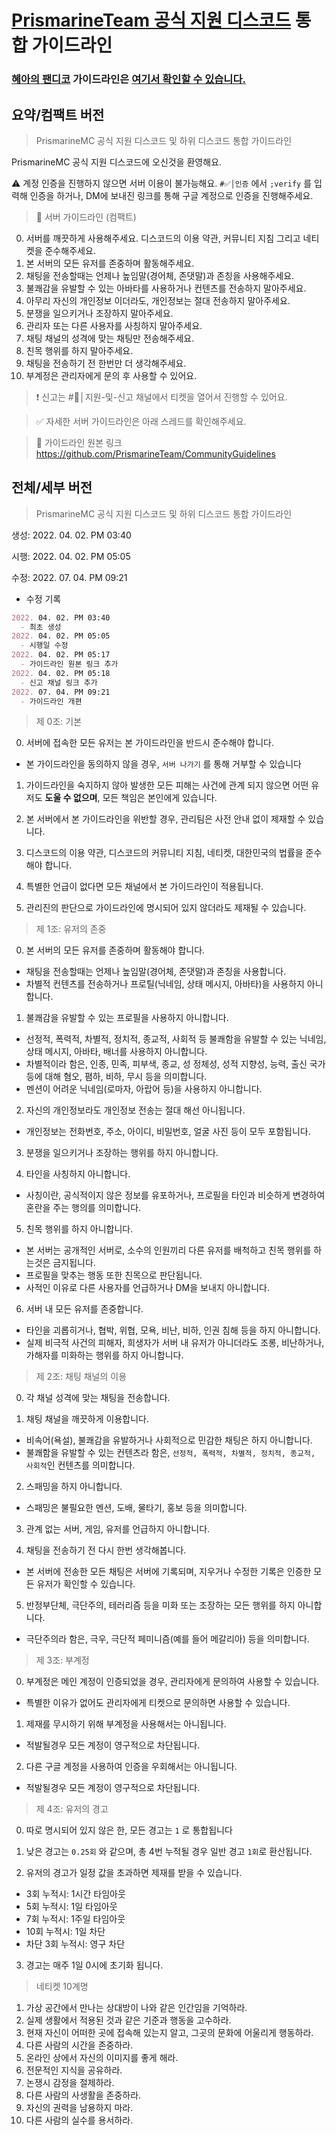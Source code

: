 # [PrismarineTeam 공식 지원 디스코드](https://discord.gg/kkqMSEVVxN) 통합 가이드라인

### [혜아의 팬디코](https://discord.gg/ByHmmDSr4m) 가이드라인은 [여기서 확인할 수 있습니다.](guidelines.md)

## 요약/컴팩트 버전
> PrismarineMC 공식 지원 디스코드 및 하위 디스코드 통합 가이드라인

PrismarineMC 공식 지원 디스코드에 오신것을 환영해요.

:warning: 계정 인증을 진행하지 않으면 서버 이용이 불가능해요. `#✅│인증` 에서 `;verify` 를 입력해 인증을 하거나, DM에 보내진 링크를 통해 구글 계정으로 인증을 진행해주세요.

> :green_book: 서버 가이드라인 (컴팩트)
0. 서버를 깨끗하게 사용해주세요. 디스코드의 이용 약관, 커뮤니티 지침 그리고 네티켓을 준수해주세요.
1. 본 서버의 모든 유저를 존중하며 활동해주세요.
2. 채팅을 전송할때는 언제나 높임말(경어체, 존댓말)과 존칭을 사용해주세요.
3. 불쾌감을 유발할 수 있는 아바타를 사용하거나 컨텐츠를 전송하지 말아주세요.
4. 아무리 자신의 개인정보 이더라도, 개인정보는 절대 전송하지 말아주세요.
5. 분쟁을 일으키거나 조장하지 말아주세요.
6. 관리자 또는 다른 사용자를 사칭하지 말아주세요.
7. 채팅 채널의 성격에 맞는 채팅만 전송해주세요.
8. 친목 행위를 하지 말아주세요.
9. 채팅을 전송하기 전 한번만 더 생각해주세요.
10. 부계정은 관리자에게 문의 후 사용할 수 있어요.

> :exclamation: 신고는 #🎫│지원-및-신고 채널에서 티켓을 열어서 진행할 수 있어요.

> :white_check_mark: 자세한 서버 가이드라인은 아래 스레드를 확인해주세요.

> :link: 가이드라인 원본 링크
https://github.com/PrismarineTeam/CommunityGuidelines

## 전체/세부 버전
> PrismarineMC 공식 지원 디스코드 및 하위 디스코드 통합 가이드라인

생성: 2022. 04. 02. PM 03:40

시행: 2022. 04. 02. PM 05:05

수정: 2022. 07. 04. PM 09:21

- 수정 기록
```markdown
2022. 04. 02. PM 03:40
  - 최초 생성
2022. 04. 02. PM 05:05
  - 시행일 수정
2022. 04. 02. PM 05:17
  - 가이드라인 원본 링크 추가
2022. 04. 02. PM 05:18
  - 신고 채널 링크 추가
2022. 07. 04. PM 09:21
  - 가이드라인 개편
```

> 제 0조: 기본
0. 서버에 접속한 모든 유저는 본 가이드라인을 반드시 준수해야 합니다.
- 본 가이드라인을 동의하지 않을 경우, `서버 나가기` 를 통해 거부할 수 있습니다

1. 가이드라인을 숙지하지 않아 발생한 모든 피해는 사건에 관계 되지 않으면 어떤 유저도 **도울 수 없으며**, 모든 책임은 본인에게 있습니다.

2. 본 서버에서 본 가이드라인을 위반할 경우, 관리팀은 사전 안내 없이 제재할 수 있습니다.

3. 디스코드의 이용 약관, 디스코드의 커뮤니티 지침, 네티켓, 대한민국의 법률을 준수해야 합니다.

4. 특별한 언급이 없다면 모든 채널에서 본 가이드라인이 적용됩니다.

5. 관리진의 판단으로 가이드라인에 명시되어 있지 않더라도 제재될 수 있습니다.

> 제 1조: 유저의 존중
0. 본 서버의 모든 유저를 존중하며 활동해야 합니다.
- 채팅을 전송할때는 언제나 높임말(경어체, 존댓말)과 존칭을 사용합니다.
- 차별적 컨텐츠를 전송하거나 프로틸(닉네임, 상태 메시지, 아바타)을 사용하지 아니합니다.

1. 불쾌감을 유발할 수 있는 프로필을 사용하지 아니합니다.
- 선정적, 폭력적, 차별적, 정치적, 종교적, 사회적 등 불쾌함을 유발할 수 있는 닉네임, 상태 메시지, 아바타, 배너를 사용하지 아니합니다.
- 차별적이라 함은, 인종, 민족, 피부색, 종교, 성 정체성, 성적 지향성, 능력, 출신 국가 등에 대해 혐오, 폄하, 비하, 무시 등을 의미합니다.
- 멘션이 어려운 닉네임(로마자, 아랍어 등)을 사용하지 아니합니다.

2. 자신의 개인정보라도 개인정보 전송는 절대 해선 아니됩니다.
- 개인정보는 전화번호, 주소, 아이디, 비밀번호, 얼굴 사진 등이 모두 포함됩니다.

3. 분쟁을 일으키거나 조장하는 행위를 하지 아니합니다.

4. 타인을 사칭하지 아니합니다.
- 사칭이란, 공식적이지 않은 정보를 유포하거나, 프로필을 타인과 비슷하게 변경하여 혼란을 주는 행의를 의미합니다.

5. 친목 행위를 하지 아니합니다.
- 본 서버는 공개적인 서버로, 소수의 인원끼리 다른 유저를 배척하고 친목 행위를 하는것은 금지됩니다.
- 프로필을 맞추는 행동 또한 친목으로 판단됩니다.
- 사적인 이유로 다른 사용자를 언급하거나 DM을 보내지 아니합니다.

6. 서버 내 모든 유저를 존중합니다.
- 타인을 괴롭히거나, 협박, 위협, 모욕, 비난, 비하, 인권 침해 등을 하지 아니합니다.
- 실제 비극적 사건의 피해자, 희생자가 서버 내 유저가 아니더라도 조롱, 비난하거나, 가해자를 미화하는 행위를 하지 아니합니다.

> 제 2조: 채팅 채널의 이용
0. 각 채널 성격에 맞는 채팅을 전송합니다.

1. 채팅 채널을 깨끗하게 이용합니다.
- 비속어(욕설), 불쾌감을 유발하거나 사회적으로 민감한 채팅은 하지 아니합니다.
- 불쾌함을 유발할 수 있는 컨텐츠라 함은, `선정적, 폭력적, 차별적, 정치적, 종교적, 사회적`인 컨텐츠를 의미합니다.

2. 스패밍을 하지 아니합니다.
- 스패밍은 불필요한 멘션, 도배, 물타기, 홍보 등을 의미합니다.

3. 관계 없는 서버, 게임, 유저를 언급하지 아니합니다.

4. 채팅을 전송하기 전 다시 한번 생각해봅니다.
- 본 서버에 전송한 모든 채팅은 서버에 기록되며, 지우거나 수정한 기록은 인증한 모든 유저가 확인할 수 있습니다.

5. 반정부단체, 극단주의, 테러리즘 등을 미화 또는 조장하는 모든 행위를 하지 아니합니다.
- 극단주의라 함은, 극우, 극단적 페미니즘(예를 들어 메갈리아) 등을 의미합니다.

> 제 3조: 부계정
0. 부계정은 메인 계정이 인증되었을 경우, 관리자에게 문의하여 사용할 수 있습니다.
- 특별한 이유가 없어도 관리자에게 티켓으로 문의하면 사용할 수 있습니다.

1. 제재를 무시하기 위해 부계정을 사용해서는 아니됩니다.
- 적발될경우 모든 계정이 영구적으로 차단됩니다.

2. 다른 구글 계정을 사용하여 인증을 우회해서는 아니됩니다.
- 적발될경우 모든 계정이 영구적으로 차단됩니다.

> 제 4조: 유저의 경고
0. 따로 명시되어 있지 않은 한, 모든 경고는 `1` 로 통합됩니다

1. 낮은 경고는 `0.25회` 와 같으며, 총 4번 누적될 경우 일반 경고 `1회`로 환산됩니다.

2. 유저의 경고가 일정 값을 초과하면 제재를 받을 수 있습니다.
- 3회 누적시: 1시간 타임아웃
- 5회 누적시: 1일 타임아웃
- 7회 누적시: 1주일 타임아웃
- 10회 누적시: 1일 차단
- 차단 3회 누적시: 영구 차단

3. 경고는 매주 1일 0시에 초기화 됩니다.

> 네티켓 10계명
1. 가상 공간에서 만나는 상대방이 나와 같은 인간임을 기억하라.
2. 실제 생활에서 적용된 것과 같은 기준과 행동을 고수하라.
3. 현재 자신이 어떠한 곳에 접속해 있는지 알고, 그곳의 문화에 어울리게 행동하라.
4. 다른 사람의 시간을 존중하라.
5. 온라인 상에서 자신의 이미지를 좋게 해라.
6. 전문적인 지식을 공유하라.
7. 논쟁시 감정을 절제하라.
8. 다른 사람의 사생활을 존중하라.
9. 자신의 권력을 남용하지 마라.
10. 다른 사람의 실수를 용서하라.
